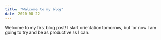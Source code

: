 ```yaml
---
title: "Welcome to my blog"
date: 2020-08-22
---
```


Welcome to my first blog post!
I start orientation tomorrow, but for now I am going to try and be as productive as I can. 
